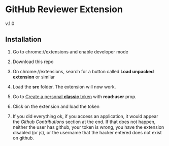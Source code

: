 # GitHub Reviewer Extension

v.1.0

## Installation

1. Go to chrome://extensions and enable developer mode

2. Download this repo

3. On chrome://extensions, search for a button called **Load unpacked extension** or similar

4. Load the **src** folder. The extension will now work.

5. Go to [Create a personal **classic** token](https://docs.github.com/en/authentication/keeping-your-account-and-data-secure/creating-a-personal-access-token) with **read:user** prop.

6. Click on the extension and load the token

7. If you did everything ok, if you access an application, it would appear the *Github Contributions* section at the end. If that does not happen, neither the user has github, your token is wrong, you have the extension disabled (or js), or the username that the hacker entered does not exist on github.